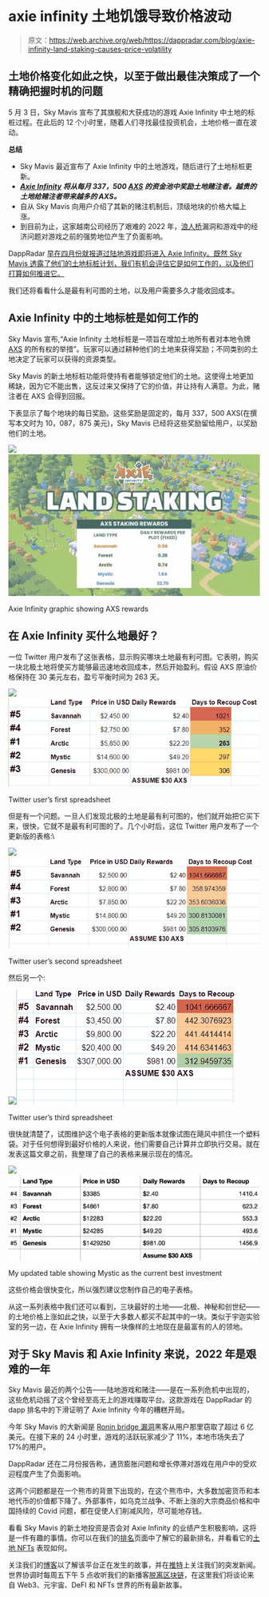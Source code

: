 # axie infinity 土地饥饿导致价格波动

> 原文：<https://web.archive.org/web/https://dappradar.com/blog/axie-infinity-land-staking-causes-price-volatility>

## 土地价格变化如此之快，以至于做出最佳决策成了一个精确把握时机的问题

5 月 3 日，Sky Mavis 宣布了其旗舰和大获成功的游戏 Axie Infinity 中土地的标桩过程。在此后的 12 个小时里，随着人们寻找最佳投资机会，土地价格一直在波动。

**总结**

*   Sky Mavis 最近宣布了 Axie Infinity 中的土地游戏，随后进行了土地标桩更新。
*   ***[Axie Infinity](https://web.archive.org/web/20220925214634/https://dappradar.com/multichain/games/axie-infinity) 将从每月 337，500 [AXS](https://web.archive.org/web/20220925214634/https://dappradar.com/hub/token/eth/AXS?from=0xbb0e17ef65f82ab018d8edd776e8dd940327b28b) 的资金池中奖励土地赌注者。越贵的土地给赌注者带来越多的 AXS。***
*   自从 Sky Mavis 向用户介绍了其新的赌注机制后，顶级地块的价格大幅上涨。
*   到目前为止，这家越南公司经历了艰难的 2022 年，[浪人桥](https://web.archive.org/web/20220925214634/https://dappradar.com/ethereum/defi/ronin-bridge)漏洞和游戏中的经济问题对游戏之前的强势地位产生了负面影响。

DappRadar [早在四月份就报道过陆地游戏即将进入 Axie Infinity。既然 Sky Mavis 透露了他们的土地标桩计划，我们有机会评估它是如何工作的，以及他们打算如何推进它。](https://web.archive.org/web/20220925214634/https://dappradar.com/blog/how-does-axie-infinity-land-gameplay-work)

我们还将看看什么是最有利可图的土地，以及用户需要多久才能收回成本。

## Axie Infinity 中的土地标桩是如何工作的

Sky Mavis 宣布,“Axie Infinity 土地标桩是一项旨在增加土地所有者对本地令牌 [AXS](https://web.archive.org/web/20220925214634/https://dappradar.com/hub/token/eth/AXS?from=0xbb0e17ef65f82ab018d8edd776e8dd940327b28b) 的所有权的举措”。玩家可以通过耕种他们的土地来获得奖励；不同类别的土地决定了玩家可以获得的资源类型。

Sky Mavis 的新土地标桩功能将使持有者能够锁定他们的土地。这使得土地更加稀缺，因为它不能出售，这反过来又保持了它的价值，并让持有人满意。为此，赌注者在 AXS 会得到回报。

下表显示了每个地块的每日奖励。这些奖励是固定的，每月 337，500 AXS(在撰写本文时为 10，087，875 美元)，Sky Mavis 已经将这些奖励留给用户，以奖励他们的土地。

![](img/2538ef2d8acd5cca20f333930034dc99.png)![](img/bcc87b640f2db509338e405cefc04462.png)

Axie Infinity graphic showing AXS rewards

## 在 Axie Infinity 买什么地最好？

一位 Twitter 用户发布了这张表格，显示购买哪块土地最有利可图。它表明，购买一块北极土地将使买方能够最迅速地收回成本，然后开始盈利。假设 AXS 原油价格保持在 30 美元左右，盈亏平衡时间为 263 天。

![](img/823c0bf688db3aaebf38dbc188389548.png)![](img/64e521949c8e131c5b7e70140923b8c5.png)

Twitter user’s first spreadsheet

但是有一个问题。一旦人们发现北极的土地是最有利可图的，他们就开始把它买下来，很快，它就不是最有利可图的了。几个小时后，这位 Twitter 用户发布了一个更新版的表格:\

![](img/48e3119cb9a239722be2a51035ffa2d6.png)![](img/85953650430367ab429dfab94f1aad96.png)

Twitter user’s second spreadsheet

然后另一个:

![](img/5145cb629205bfa05662aa348dd0e700.png)![](img/f3961fff981a4303fa8f4ef555122565.png)

Twitter user’s third spreadsheet

很快就清楚了，试图维护这个电子表格的更新版本就像试图在飓风中抓住一个塑料袋。对于任何想得到最好价格的人来说，他们需要自己计算并立即执行交易。就在发表这篇文章之前，我整理了自己的表格来展示现在的情况。

![](img/41f82257ee7f2028bc2c314bb1267edf.png)![](img/85c4243c688c9d4b25fa83497712cbc4.png)

My updated table showing Mystic as the current best investment

这些价格会很快变化，所以强烈建议您制作自己的电子表格。

从这一系列表格中我们还可以看到，三块最好的土地——北极、神秘和创世纪——的土地价格上涨如此之快，以至于大多数人都买不起其中的一块。类似于宇迦实验室的另一边，在 Axie Infinity 拥有一块像样的土地现在是最富有的人的领地。

## 对于 Sky Mavis 和 Axie Infinity 来说，2022 年是艰难的一年

Sky Mavis 最近的两个公告——陆地游戏和赌注——是在一系列危机中出现的，这些危机动摇了这个曾经至高无上的游戏赚取平台。这款游戏在 DappRadar 的 dapp 排名中的下滑证明了 Axie Infinity 今年的糟糕开局。

今年 Sky Mavis 的大新闻是 [Ronin bridge 漏洞](https://web.archive.org/web/20220925214634/https://dappradar.com/blog/axie-infinity-activity-plummets-after-600-million-ronin-exploit)黑客从用户那里窃取了超过 6 亿美元。在接下来的 24 小时里，游戏的活跃玩家减少了 11%，本地市场失去了 17%的用户。

DappRadar 还在二月份报告称，通货膨胀问题和增长停滞对游戏在用户中的受欢迎程度产生了负面影响。

这两个问题都是在一个熊市的背景下出现的，在这个熊市中，大多数加密货币和本地代币的价值都下降了。外部事件，如乌克兰战争、不断上涨的大宗商品价格和中国持续的 Covid 问题，都在促使人们削减风险，尽可能地存钱。

看看 Sky Mavis 的新土地投资是否会对 Axie Infinity 的业绩产生积极影响，这将是一件有趣的事情。你可以在我们的[排名](https://web.archive.org/web/20220925214634/https://dappradar.com/rankings)页面中了解它的最新排名，并看看它的[土地 NFTs](https://web.archive.org/web/20220925214634/https://dappradar.com/nft) 表现如何。

关注我们的[博客](https://web.archive.org/web/20220925214634/https://dappradar.com/blog/)以了解该平台正在发生的故事，并在[推特](https://web.archive.org/web/20220925214634/https://twitter.com/DappRadar)上关注我们的突发新闻。世界协调时每周五下午 5 点收听我们的新播客[脱离区块链](https://web.archive.org/web/20220925214634/https://www.youtube.com/watch?v=uASQIhKkczA&list=PL0L1ZfahiAoOq8hl_dUQBxSCiQIGtaGJK)，在这里我们将谈论来自 Web3、元宇宙、DeFI 和 NFTs 世界的所有最新故事。